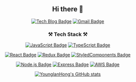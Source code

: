 <div align="center">

## Hi there 👋
  
  [![Tech Blog Badge](http://img.shields.io/badge/-Tech%20blog-black?style=flat-square&logo=github&link=https://hylog.vercel.app/)](https://hylog.vercel.app/)
  [![Gmail Badge](https://img.shields.io/badge/Gmail-d14836?style=flat-square&logo=Gmail&logoColor=white&link=mailto:younglanhong0212@gmail.com)](mailto:younglanhong0212@gmail.com)
  
  
  ### ⚒ Tech Stack ⚒
  
  [![JavaScript Badge](https://img.shields.io/badge/JavaScript-323330?style=flat-square&logo=javascript&logoColor=F7DF1E)](https://img.shields.io/badge/JavaScript-323330?style=for-the-badge&logo=javascript&logoColor=F7DF1E)
  [![TypeScript Badge](https://img.shields.io/badge/TypeScript-007ACC?style=flat-square&logo=typescript&logoColor=white)](https://img.shields.io/badge/TypeScript-007ACC?style=for-the-badge&logo=typescript&logoColor=white)
<!--   [![HTML Badge](https://img.shields.io/badge/HTML-239120?style=flat-square&logo=html5&logoColor=white)](https://img.shields.io/badge/HTML-239120?style=for-the-badge&logo=html5&logoColor=white)
  [![CSS Badge](https://img.shields.io/badge/CSS-239120?&style=flat-square&logo=css3&logoColor=white)](https://img.shields.io/badge/CSS-239120?&style=for-the-badge&logo=css3&logoColor=white)
  [![SASS Badge](https://img.shields.io/badge/Sass-CC6699?style=flat-square&logo=sass&logoColor=white)](https://img.shields.io/badge/Sass-CC6699?style=for-the-badge&logo=sass&logoColor=white) -->
  
  [![React Badge](https://img.shields.io/badge/React-20232A?style=flat-square&logo=react&logoColor=61DAFB)](https://img.shields.io/badge/React-20232A?style=for-the-badge&logo=react&logoColor=61DAFB)
  [![Redux Badge](https://img.shields.io/badge/Redux-593D88?style=flat-square&logo=redux&logoColor=white)](https://img.shields.io/badge/Redux-593D88?style=for-the-badge&logo=redux&logoColor=white)
  [![StyledComponents Badge](https://img.shields.io/badge/styled--components-DB7093?style=flat-square&logo=styled-components&logoColor=white)](https://img.shields.io/badge/styled--components-DB7093?style=for-the-badge&logo=styled-components&logoColor=white)
  
  [![Node.js Badge](https://img.shields.io/badge/Node.js-43853D?style=flat-square&logo=node.js&logoColor=white)](https://img.shields.io/badge/Node.js-43853D?style=for-the-badge&logo=node.js&logoColor=white)
  [![Express Badge](https://img.shields.io/badge/Express.js-404D59?style=flat-square)](https://img.shields.io/badge/Express.js-404D59?style=for-the-badge)
  [![AWS Badge](https://img.shields.io/badge/Amazon_AWS-232F3E?style=flat-square&logo=amazon-aws&logoColor=white)](https://img.shields.io/badge/Amazon_AWS-232F3E?style=for-the-badge&logo=amazon-aws&logoColor=white)
<!--   [![Heroku Badge](https://img.shields.io/badge/Heroku-430098?style=flat-square&logo=heroku&logoColor=white)](https://img.shields.io/badge/Heroku-430098?style=for-the-badge&logo=heroku&logoColor=white) -->
<!--   [![Netlify Badge](https://img.shields.io/badge/Netlify-00C7B7?style=flat-square&logo=netlify&logoColor=white)](https://img.shields.io/badge/Netlify-00C7B7?style=for-the-badge&logo=netlify&logoColor=white) -->
  
  [![YounglanHong's GitHub stats](https://github-readme-stats.vercel.app/api?username=YounglanHong&hide=contribs)](https://github.com/anuraghazra/github-readme-stats)


</div>
